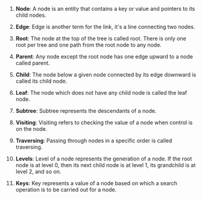 1. **Node**: A node is an entity that contains a key or value and pointers to its child nodes.

2. **Edge**: Edge is another term for the link, it's a line connecting two nodes.

3. **Root**: The node at the top of the tree is called root. There is only one root per tree and one path from the root node to any node.

4. **Parent**: Any node except the root node has one edge upward to a node called parent.

5. **Child**: The node below a given node connected by its edge downward is called its child node.

6. **Leaf**: The node which does not have any child node is called the leaf node.

7. **Subtree**: Subtree represents the descendants of a node.

8. **Visiting**: Visiting refers to checking the value of a node when control is on the node.

9. **Traversing**: Passing through nodes in a specific order is called traversing.

10. **Levels**: Level of a node represents the generation of a node. If the root node is at level 0, then its next child node is at level 1, its grandchild is at level 2, and so on.

11. **Keys**: Key represents a value of a node based on which a search operation is to be carried out for a node.
